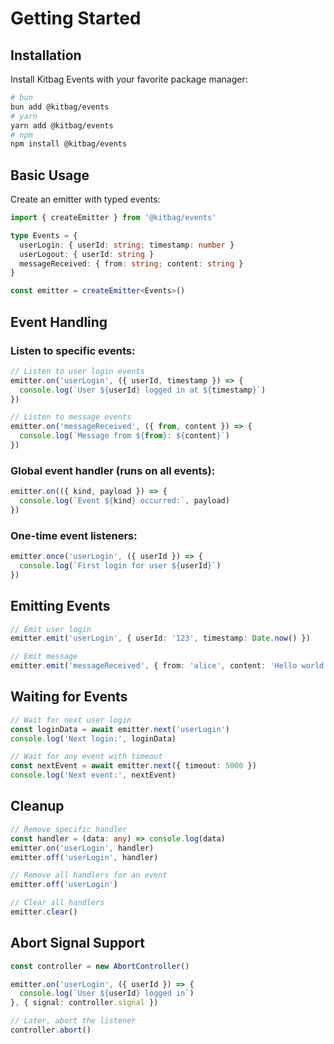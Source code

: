 # Getting Started

## Installation

Install Kitbag Events with your favorite package manager:

```bash
# bun
bun add @kitbag/events
# yarn
yarn add @kitbag/events
# npm
npm install @kitbag/events
```

## Basic Usage

Create an emitter with typed events:

```ts
import { createEmitter } from '@kitbag/events'

type Events = {
  userLogin: { userId: string; timestamp: number }
  userLogout: { userId: string }
  messageReceived: { from: string; content: string }
}

const emitter = createEmitter<Events>()
```

## Event Handling

### Listen to specific events:

```ts
// Listen to user login events
emitter.on('userLogin', ({ userId, timestamp }) => {
  console.log(`User ${userId} logged in at ${timestamp}`)
})

// Listen to message events
emitter.on('messageReceived', ({ from, content }) => {
  console.log(`Message from ${from}: ${content}`)
})
```

### Global event handler (runs on all events):

```ts
emitter.on(({ kind, payload }) => {
  console.log(`Event ${kind} occurred:`, payload)
})
```

### One-time event listeners:

```ts
emitter.once('userLogin', ({ userId }) => {
  console.log(`First login for user ${userId}`)
})
```

## Emitting Events

```ts
// Emit user login
emitter.emit('userLogin', { userId: '123', timestamp: Date.now() })

// Emit message
emitter.emit('messageReceived', { from: 'alice', content: 'Hello world!' })
```

## Waiting for Events

```ts
// Wait for next user login
const loginData = await emitter.next('userLogin')
console.log('Next login:', loginData)

// Wait for any event with timeout
const nextEvent = await emitter.next({ timeout: 5000 })
console.log('Next event:', nextEvent)
```

## Cleanup

```ts
// Remove specific handler
const handler = (data: any) => console.log(data)
emitter.on('userLogin', handler)
emitter.off('userLogin', handler)

// Remove all handlers for an event
emitter.off('userLogin')

// Clear all handlers
emitter.clear()
```

## Abort Signal Support

```ts
const controller = new AbortController()

emitter.on('userLogin', ({ userId }) => {
  console.log(`User ${userId} logged in`)
}, { signal: controller.signal })

// Later, abort the listener
controller.abort()
```
